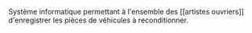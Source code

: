 Système informatique permettant à l'ensemble des [[artistes ouvriers]] d'enregistrer les pièces de véhicules à reconditionner.
